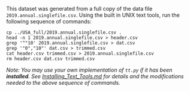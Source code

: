 This dataset was generated from a full copy of the data file
`2019.annual.singlefile.csv`. Using the built in UNIX text tools, run the following sequence of commands:

    cp ../USA_full/2019.annual.singlefile.csv .
    head -n 1 2019.annual.singlefile.csv > header.csv
    grep '^"10' 2019.annual.singlefile.csv > dat.csv
    grep '"0","10"' dat.csv > trimmed.csv
    cat header.csv trimmed.csv > 2019.annual.singlefile.csv
    rm header.csv dat.csv trimmed.csv

*Note: You may use your own implementation of `tt.py` if it has been **installed**. See [Installing_Text_Tools.md](../instructions/Installing_Text_Tools.md) for details and the modifications needed to the above sequence of commands.*

